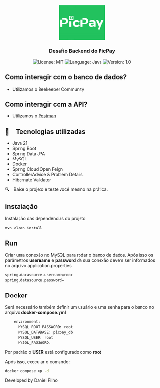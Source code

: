 <p align="center" width="100%">
    <img width="30%" src="https://github.com/ODanielFilho/picpay/blob/main/images/picpay-logo.jpg"> 
</p>


<h3 align="center">
  Desafio Backend do PicPay
</h3>

<p align="center">

  <img alt="License: MIT" src="https://img.shields.io/badge/license-MIT-%2304D361">
  <img alt="Language: Java" src="https://img.shields.io/badge/language-java-green">
  <img alt="Version: 1.0" src="https://img.shields.io/badge/version-1.0-yellowgreen">

</p>




## Como interagir com o banco de dados?
- Utilizamos o [Beekeeper Community](https://github.com/beekeeper-studio/beekeeper-studio/releases/tag/v4.1.13)

## Como interagir com a API?
- Utilizamos o [Postman](https://https://www.postman.com/)

## :rocket: Tecnologias utilizadas

* Java 21
* Spring Boot
* Spring Data JPA
* MySQL
* Docker
* Spring Cloud Open Feign
* ControllerAdvice & Problem Details
* Hibernate Validator

:mag: Baixe o projeto e teste você mesmo na prática.

## Instalação

Instalação das dependências do projeto

```bash
mvn clean install
```
## Run

Criar uma conexão no MySQL para rodar o banco de dados. Após isso os parâmetros **username** e **password** da sua conexão devem ser informados no arquivo application.properties
```bash
spring.datasource.username=root
spring.datasource.password=
```

## Docker

Será necessário também definir um usuário e uma senha para o banco no arquivo **docker-compose.yml**
```bash
    environment:
      MYSQL_ROOT_PASSWORD: root
      MYSQL_DATABASE: picpay_db
      MYSQL_USER: root
      MYSQL_PASSWORD:
```
Por padrão o **USER** está configurado como **root**

Após isso, executar o comando:

```bash
docker compose up -d
```

Developed by Daniel Filho